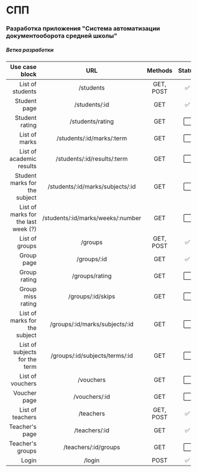  # СПП
 
 ### Разработка приложения "Система автоматизации документооборота средней школы"

 ##### Ветка разработки


|                      Use case block |                URL                |  Methods  |        Status        |
|------------------------------------:|:---------------------------------:|:---------:|:--------------------:|
|                    List of students |             /students             | GET, POST |  :white_check_mark:  |
|                        Student page |           /students/:id           |    GET    |  :white_check_mark:  |
|                      Student rating |         /students/rating          |    GET    | :white_large_square: |
|                       List of marks |     /students/:id/marks/:term     |    GET    | :white_large_square: |
|            List of academic results |    /students/:id/results/:term    |    GET    | :white_large_square: |
|       Student marks for the subject | /students/:id/marks/subjects/:id  |    GET    | :white_large_square: |
| List of marks for the last week (?) | /students/:id/marks/weeks/:number |    GET    | :white_large_square: |
|                      List of groups |              /groups              | GET, POST |  :white_check_mark:  |
|                          Group page |            /groups/:id            |    GET    |  :white_check_mark:  |
|                        Group rating |          /groups/rating           |    GET    | :white_large_square: |
|                   Group miss rating |         /groups/:id/skips         |    GET    | :white_large_square: |
|       List of marks for the subject |  /groups/:id/marks/subjects/:id   |    GET    | :white_large_square: |
|       List of subjects for the term |  /groups/:id/subjects/terms/:id   |    GET    | :white_large_square: |
|                    List of vouchers |             /vouchers             |    GET    | :white_large_square: |
|                        Voucher page |           /vouchers/:id           |    GET    | :white_large_square: |
|                    List of teachers |             /teachers             | GET, POST |  :white_check_mark:  |
|                      Teacher's page |           /teachers/:id           |    GET    |  :white_check_mark:  |
|                    Teacher's groups |       /teachers/:id/groups        |    GET    | :white_large_square: |
|                               Login |              /login               |   POST    |  :white_check_mark:  |